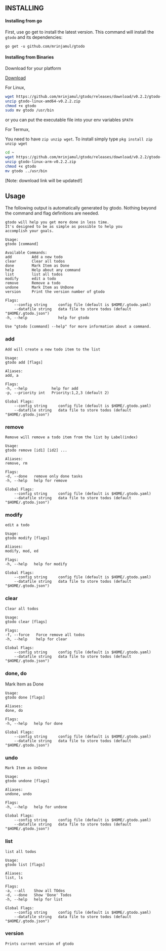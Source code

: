 ## INSTALLING

#### Installing from go

First, use go get to install the latest version. This command will install the `gtodo` and its dependencies:

`go get -u github.com/mrinjamul/gtodo`

#### Installing from Binaries

Download for your platform

[Download](https://github.com/mrinjamul/gtodo/releases)

For Linux,

```sh
wget https://github.com/mrinjamul/gtodo/releases/download/v0.2.2/gtodo-linux-amd64-v0.2.2.zip
unzip gtodo-linux-amd64-v0.2.2.zip
chmod +x gtodo
sudo mv gtodo /usr/bin
```

or you can put the executable file into your env variables `$PATH`

For Termux,

You need to have `zip unzip wget`. To install simply type `pkg install zip unzip wget`

```sh
cd ~
wget https://github.com/mrinjamul/gtodo/releases/download/v0.2.2/gtodo-linux-arm-v0.2.2.zip
unzip gtodo-linux-arm-v0.2.2.zip
chmod +x gtodo
mv gtodo ../usr/bin
```

[Note: download link will be updated!]

## Usage

The following output is automatically generated by gtodo. Nothing beyond the
command and flag definitions are needed.

    gtodo will help you get more done in less time.
    It's designed to be as simple as possible to help you
    accomplish your goals.

    Usage:
    gtodo [command]

    Available Commands:
    add         Add a new todo
    clear       Clear all todos
    done        Mark Item as Done
    help        Help about any command
    list        list all todos
    modify      edit a todo
    remove      Remove a todo
    undone      Mark Item as UnDone
    version     Print the version number of gtodo

    Flags:
        --config string     config file (default is $HOME/.gtodo.yaml)
        --datafile string   data file to store todos (default "$HOME/.gtodo.json")
    -h, --help              help for gtodo

    Use "gtodo [command] --help" for more information about a command.

### add

    Add will create a new todo item to the list

    Usage:
    gtodo add [flags]

    Aliases:
    add, a

    Flags:
    -h, --help           help for add
    -p, --priority int   Priority:1,2,3 (default 2)

    Global Flags:
        --config string     config file (default is $HOME/.gtodo.yaml)
        --datafile string   data file to store todos (default "$HOME/.gtodo.json")

### remove

    Remove will remove a todo item from the list by Label(index)

    Usage:
    gtodo remove [id1] [id2] ...

    Aliases:
    remove, rm

    Flags:
    -d, --done   remove only done tasks
    -h, --help   help for remove

    Global Flags:
        --config string     config file (default is $HOME/.gtodo.yaml)
        --datafile string   data file to store todos (default "$HOME/.gtodo.json")

### modify

    edit a todo

    Usage:
    gtodo modify [flags]

    Aliases:
    modify, mod, ed

    Flags:
    -h, --help   help for modify

    Global Flags:
        --config string     config file (default is $HOME/.gtodo.yaml)
        --datafile string   data file to store todos (default "$HOME/.gtodo.json")

### clear

    Clear all todos

    Usage:
    gtodo clear [flags]

    Flags:
    -f, --force   Force remove all todos
    -h, --help    help for clear

    Global Flags:
        --config string     config file (default is $HOME/.gtodo.yaml)
        --datafile string   data file to store todos (default "$HOME/.gtodo.json")

### done, do

Mark Item as Done

    Usage:
    gtodo done [flags]

    Aliases:
    done, do

    Flags:
    -h, --help   help for done

    Global Flags:
        --config string     config file (default is $HOME/.gtodo.yaml)
        --datafile string   data file to store todos (default "$HOME/.gtodo.json")

### undo

    Mark Item as UnDone

    Usage:
    gtodo undone [flags]

    Aliases:
    undone, undo

    Flags:
    -h, --help   help for undone

    Global Flags:
        --config string     config file (default is $HOME/.gtodo.yaml)
        --datafile string   data file to store todos (default "$HOME/.gtodo.json")

### list

    list all todos

    Usage:
    gtodo list [flags]

    Aliases:
    list, ls

    Flags:
    -a, --all    Show all TOdos
    -d, --done   Show 'Done' Todos
    -h, --help   help for list

    Global Flags:
        --config string     config file (default is $HOME/.gtodo.yaml)
        --datafile string   data file to store todos (default "$HOME/.gtodo.json")

### version

    Prints current version of gtodo
